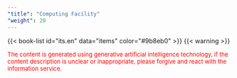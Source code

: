 ```yaml
---
"title": "Computing Facility"
"weight": 20
---
```


{{< book-list id="its.en" data="items" color="#9b8eb0" >}}
{{< warning >}}
<p>
   <font color="red" size="2pt">The content is generated using generative artificial intelligence technology, if the content description is unclear or inappropriate, please forgive and react with the information service.</font>
</p>
